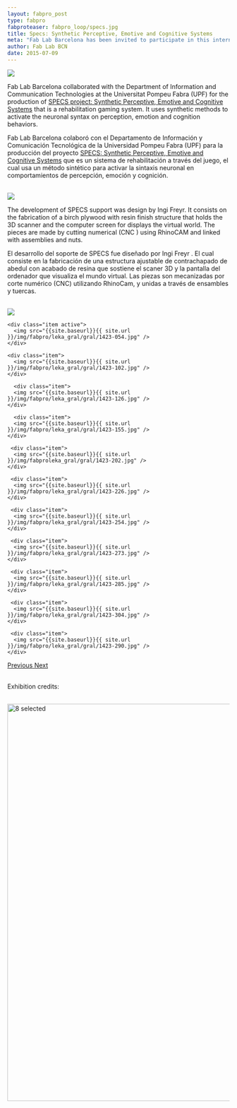 ```yaml
---
layout: fabpro_post
type: fabpro
fabproteaser: fabpro_loop/specs.jpg
title: Specs: Synthetic Perceptive, Emotive and Cognitive Systems
meta: "Fab Lab Barcelona has been invited to participate in this international collective show in which designers, artists and architects were challenged to transcend categories and conventions to explore unrecognized ways to make and design, to disrupt systems and processes."
author: Fab Lab BCN
date: 2015-07-09
---
```


<img src="{{site.baseurl}}{{ site.url }}/img/fabpro/specs/5.jpg" />
<br>

Fab Lab Barcelona collaborated with the Department of Information and Communication Technologies at the Universitat Pompeu Fabra (UPF) for the production of <a href="http://specs.upf.edu/">SPECS project: Synthetic Perceptive, Emotive and Cognitive Systems</a> that is a rehabilitation gaming system. It uses synthetic methods to activate the neuronal syntax on perception, emotion and cognition behaviors.


Fab Lab Barcelona colaboró con el Departamento de Información y Comunicación Tecnológica de la Universidad Pompeu Fabra (UPF) para la producción del proyecto <a href="http://specs.upf.edu/">SPECS: Synthetic Perceptive, Emotive and Cognitive Systems</a> que es un sistema de rehabilitación a través del juego, el cual usa un método sintético para activar la sintaxis neuronal en comportamientos de percepción, emoción y cognición.


<br>

<img src="{{site.baseurl}}{{ site.url }}/img/fabpro/leka_gral/gral/1423-290.jpg" />

The development of  SPECS support was design by Ingi Freyr. It consists on the fabrication of a 
birch plywood with resin finish structure that holds the 3D scanner and the computer screen for displays the virtual world. The pieces are made by cutting numerical (CNC ) using RhinoCAM and linked with assemblies and nuts.

El desarrollo del soporte de SPECS fue diseñado por Ingi Freyr . El cual consiste en la fabricación de una estructura ajustable de contrachapado de abedul con acabado de resina que sostiene el scaner 3D y la pantalla del ordenador que visualiza el mundo virtual. Las piezas son mecanizadas por corte numérico (CNC) utilizando RhinoCam, y unidas a través de ensambles y tuercas. 



<br>

<img src="{{site.baseurl}}{{ site.url }}/img/fabpro/leka_gral/gral/1423-290.jpg" />




<!----- Image Slider ----------------------------- Image Slider -------------->


<div id="carousel-example-generic" class="carousel slide" data-ride="carousel">

<!--------------- Wrapper for slides --------------->

<div class="carousel-inner" role="listbox">
   
    <div class="item active">
      <img src="{{site.baseurl}}{{ site.url }}/img/fabpro/leka_gral/gral/1423-054.jpg" />
    </div>
    
    <div class="item">
      <img src="{{site.baseurl}}{{ site.url }}/img/fabpro/leka_gral/gral/1423-102.jpg" />
    </div>
    
      <div class="item">
      <img src="{{site.baseurl}}{{ site.url }}/img/fabpro/leka_gral/gral/1423-126.jpg" />
    </div>
    
      <div class="item">
      <img src="{{site.baseurl}}{{ site.url }}/img/fabpro/leka_gral/gral/1423-155.jpg" />
    </div>
    
     <div class="item">
      <img src="{{site.baseurl}}{{ site.url }}/img/fabproleka_gral/gral/1423-202.jpg" />
    </div>
    
     <div class="item">
      <img src="{{site.baseurl}}{{ site.url }}/img/fabpro/leka_gral/gral/1423-226.jpg" />
    </div>
    
     <div class="item">
      <img src="{{site.baseurl}}{{ site.url }}/img/fabpro/leka_gral/gral/1423-254.jpg" />
    </div>
    
     <div class="item">
      <img src="{{site.baseurl}}{{ site.url }}/img/fabpro/leka_gral/gral/1423-273.jpg" />
    </div>
    
     <div class="item">
      <img src="{{site.baseurl}}{{ site.url }}/img/fabpro/leka_gral/gral/1423-285.jpg" />
    </div>
    
     <div class="item">
      <img src="{{site.baseurl}}{{ site.url }}/img/fabpro/leka_gral/gral/1423-304.jpg" />
    </div>
    
     <div class="item">
      <img src="{{site.baseurl}}{{ site.url }}/img/fabpro/leka_gral/gral/1423-290.jpg" />
    </div>
     
</div> <!-- carousel inner -->

<!-------------------- Controls --------------------->

  <a class="left carousel-control" href="#carousel-example-generic" role="button" data-slide="prev">
    <span class="glyphicon glyphicon-chevron-left" aria-hidden="true"></span>
    <span class="sr-only">Previous</span>
  </a>
  <a class="right carousel-control" href="#carousel-example-generic" role="button" data-slide="next">
    <span class="glyphicon glyphicon-chevron-right" aria-hidden="true"></span>
    <span class="sr-only">Next</span>
  </a>
  
</div> <!-- carousel example generic -->

<!----- Image Slider ----------------------------- Image Slider -------------->




<br>

Exhibition credits:

<br>

<img src="http://old.fablabbcn.org/wp-content/uploads/2015/07/8-selected.jpg" alt="8 selected" width="900" />

